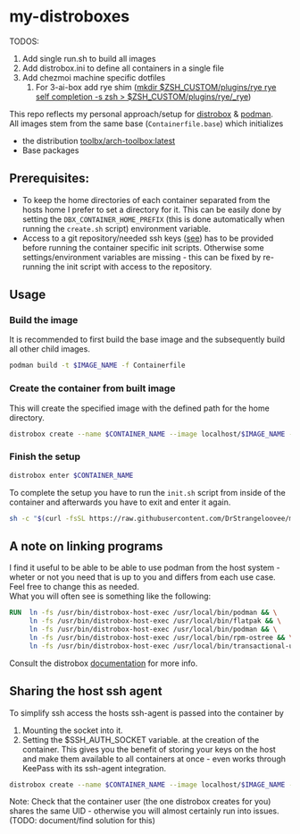 # my-distroboxes

TODOS:
1. Add single run.sh to build all images
2. Add distrobox.ini to define all containers in a single file
3. Add chezmoi machine specific dotfiles
    1. For 3-ai-box add rye shim ([mkdir $ZSH_CUSTOM/plugins/rye
rye self completion -s zsh > $ZSH_CUSTOM/plugins/rye/_rye](https://rye.astral.sh/guide/installation/#shell-completion))

This repo reflects my personal approach/setup for [distrobox](https://github.com/89luca89/distrobox) & [podman](https://github.com/containers/podman).  
All images stem from the same base (`Containerfile.base`) which initializes
* the distribution [toolbx/arch-toolbox:latest](https://quay.io/repository/toolbx/arch-toolbox)
* Base packages

## Prerequisites:
* To keep the home directories of each container separated from the hosts home I prefer to set a directory for it. This can be easily done by setting the `DBX_CONTAINER_HOME_PREFIX` (this is done automatically when running the `create.sh` script) environment variable.
* Access to a git repository/needed ssh keys ([see](sharing-the-host-ssh-agent)) has to be provided before running the container specific init scripts. Otherwise some settings/environment variables are missing - this can be fixed by re-running the init script with access to the repository.

## Usage

### Build the image

It is recommended to first build the base image and the subsequently build all other child images.

```bash
podman build -t $IMAGE_NAME -f Containerfile
```

### Create the container from built image

This will create the specified image with the defined path for the home directory.

```bash
distrobox create --name $CONTAINER_NAME --image localhost/$IMAGE_NAME --home ~/Distrobox/$CONTAINER_NAME --volume $SSH_AUTH_SOCK:$SSH_AUTH_SOCK:Z --additional-flags "--env SSH_AUTH_SOCK:{$SSH_AUTH_SOCK}" --volume ~/Dev::rw
```

### Finish the setup

```bash
distrobox enter $CONTAINER_NAME
```

To complete the setup you have to run the `init.sh` script from inside of the container and afterwards you have to exit and enter it again.

```bash
sh -c "$(curl -fsSL https://raw.githubusercontent.com/DrStrangeloovee/my-distroboxes/master/init.sh)"
```

## A note on linking programs

I find it useful to be able to be able to use podman from the host system - wheter or not you need that is up to you and differs from each use case. Feel free to change this as needed.  
What you will often see is something like the following:

```Dockerfile
RUN  ln -fs /usr/bin/distrobox-host-exec /usr/local/bin/podman && \
     ln -fs /usr/bin/distrobox-host-exec /usr/local/bin/flatpak && \
     ln -fs /usr/bin/distrobox-host-exec /usr/local/bin/podman && \
     ln -fs /usr/bin/distrobox-host-exec /usr/local/bin/rpm-ostree && \
     ln -fs /usr/bin/distrobox-host-exec /usr/local/bin/transactional-update
```

Consult the distrobox [documentation](https://distrobox.it/posts/execute_commands_on_host/) for more info.

## Sharing the host ssh agent

To simplify ssh access the hosts ssh-agent is passed into the container by
1. Mounting the socket into it.
2. Setting the $SSH_AUTH_SOCKET variable.
at the creation of the container. This gives you the benefit of storing your keys on the host and make them available to all containers at once - even works through KeePass with its ssh-agent integration.

```bash
distrobox create --name $CONTAINER_NAME --image localhost/$IMAGE_NAME --home ~/Distrobox/$CONTAINER_NAME --volume $SSH_AUTH_SOCK:$SSH_AUTH_SOCK:Z --additional-flags "--env SSH_AUTH_SOCK:{$SSH_AUTH_SOCK}"
```

Note:
Check that the container user (the one distrobox creates for you) shares the same UID - otherwise you will almost certainly run into issues. (TODO: document/find solution for this)
